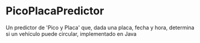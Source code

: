 # PicoPlacaPredictor
Un predictor de 'Pico y Placa' que, dada una placa, fecha y hora, determina si un vehículo puede circular, implementado en Java
